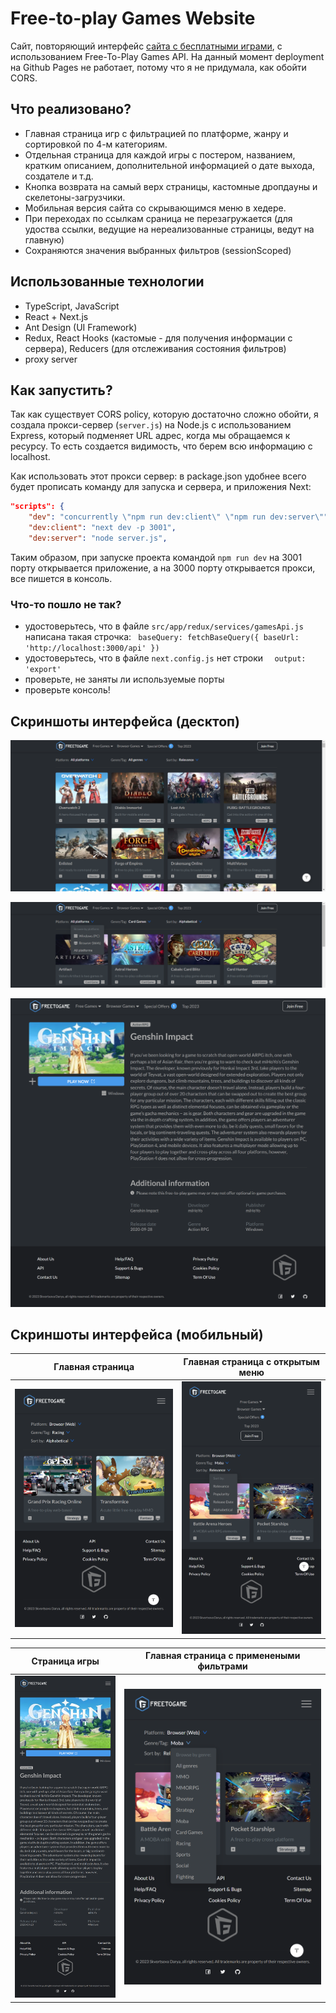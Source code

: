 # Free-to-play Games Website
Сайт, повторяющий интерфейс [сайта с бесплатными играми](www.freetogame.com), с использованием  Free-To-Play Games API. На данный момент deployment на Github Pages не работает, потому что я не придумала, как обойти CORS.

## Что реализовано?
- Главная страница игр с фильтрацией по платформе, жанру и сортировкой по 4-м категориям.
- Отдельная страница для каждой игры с постером, названием, кратким описанием, дополнительной информацией о дате выхода, создателе и т.д. 
- Кнопка возврата на самый верх страницы, кастомные дропдауны и скелетоны-загрузчики.
- Мобильная версия сайта со скрывающимся меню в хедере.
- При переходах по ссылкам сраница не перезагружается (для удоства ссылки, ведущие на нереализованные страницы, ведут на главную)
- Сохраняются значения выбранных фильтров (sessionScoped)

## Использованные технологии
- TypeScript, JavaScript
- React + Next.js
- Ant Design (UI Framework)
- Redux, React Hooks (кастомые - для получения информации с сервера), Reducers (для отслеживания состояния фильтров)
- proxy server

## Как запустить? 

Так как существует CORS policy, которую достаточно сложно обойти, я создала прокси-сервер (`server.js`) на Node.js с использованием Express, который подменяет URL адрес, когда мы обращаемся к ресурсу. То есть создается видимость, что берем всю информацию с localhost. 

Как использовать этот прокси сервер: в package.json удобнее всего будет прописать команду для запуска и сервера, и приложения Next:

```json
"scripts": {
    "dev": "concurrently \"npm run dev:client\" \"npm run dev:server\"",
    "dev:client": "next dev -p 3001", 
    "dev:server": "node server.js",
```
Таким образом, при запуске проекта командой `npm run dev` на 3001 порту открывается приложение, а на 3000 порту открывается прокси, все пишется в консоль. 

### Что-то пошло не так?
- удостоверьтесь, что в файле `src/app/redux/services/gamesApi.js` написана такая строчка: `  baseQuery: fetchBaseQuery({ baseUrl: 'http://localhost:3000/api' })
`
- удостоверьтесь, что в файле `next.config.js` нет строки `  output: 'export'`
- проверьте, не заняты ли используемые порты
- проверьте консоль! 

## Скриншоты интерфейса (десктоп)

![Главная страница](/public/screenshots/mainpage.png)

![Реализация фильтров](/public/screenshots/filters.png)

![Страница игры](/public/screenshots/singlegame.png)

## Скриншоты интерфейса (мобильный)

Главная страница      | Главная страница с открытым меню
:-------------------------:|:-------------------------:
![Главная страница](/public/screenshots/mainpageMobile.png)  |  ![Главная страница с открытым меню](/public/screenshots/mainpagemenuMobile.png) | 

Страница игры     | Главная страница с применеными фильтрами
:-------------------------:|:-------------------------:
![Страница игры](/public/screenshots/singlegameMobile.png)  | ![Главная страница с применеными фильтрами](/public/screenshots/filtersMobile.png) 


